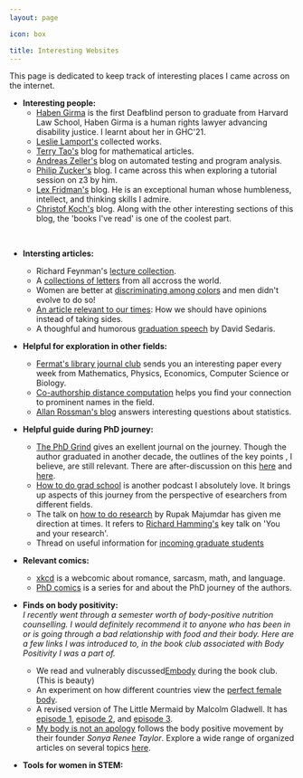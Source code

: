 ```yaml
---
layout: page

icon: box

title: Interesting Websites
---
```


This page is dedicated to keep track of interesting places I came across on the internet.

* **Interesting people:**
  - [Haben Girma](https://habengirma.com/writing/) is the first Deafblind person to graduate from Harvard Law School, Haben Girma is a human rights lawyer advancing disability justice. I learnt about her in GHC'21.
  - [Leslie Lamport's](http://lamport.azurewebsites.net/pubs/pubs.html) collected works.
  - [Terry Tao's](https://terrytao.wordpress.com/) blog for mathematical articles.
  - [Andreas Zeller's](https://andreas-zeller.info/) blog on automated testing and program analysis.
  - [Philip Zucker's](https://www.philipzucker.com/) blog. I came across this when exploring a tutorial session on z3 by him.
  - [Lex Fridman's](https://lexfridman.com/) blog. He is an exceptional human whose humbleness, intellect, and thinking skills I admire. 
  - [Christof Koch's](https://christofkoch.com/) blog. Along with the other interesting sections of this blog, the 'books I've read' is one of the coolest part.
<br>

* **Intersting articles:**
  - Richard Feynman's [lecture collection](https://www.feynmanlectures.caltech.edu/).
  - A [collections of letters](https://news.lettersofnote.com/) from all accross the world.
  - Women are better at [discriminating among colors](https://www.nationalgeographic.com/culture/article/120907-men-women-see-differently-science-health-vision-sex) and men didn't evolve to do so!
  - [An article relevant to our times](https://www.persuasion.community/p/take-a-position-not-a-side?r=rvt08&utm_campaign=post&utm_medium=web): How we should have <it>opinions</it> instead of <it>taking sides</it>.
  - A thoughful and humorous [graduation speech](https://www.persuasion.community/p/take-a-position-not-a-side?r=rvt08&utm_campaign=post&utm_medium=web) by David Sedaris. 


* **Helpful for exploration in other fields:**
  - [Fermat's library journal club](https://fermatslibrary.com/) sends you an interesting paper every week from Mathematics, Physics, Economics, Computer Science or Biology.
  - [Co-authorship distance computation](https://www.csauthors.net/distance/carson-kai-sang-leung/edsger-w-dijkstra) helps you find your connection to prominent names in the field.
  - [Allan Rossman's blog](https://askgoodquestions.blog/) answers interesting questions about statistics.


* **Helpful guide during PhD journey:**
  - [The PhD Grind](https://www.scholat.com/teamwork/teamworkdownloadscholar.html?id=4924&teamId=1158) gives an exellent journal on the journey. Though the author graduated in another decade, the outlines of the key points , I believe, are still relevant. There are after-discussion on this [here](https://blog.regehr.org/archives/743) and [here](https://cacm.acm.org/blogs/blog-cacm/154473-the-phd-grind-main-grinds-and-side-grinds/fulltext). 
  - [How to do grad school](https://open.spotify.com/show/5v81sUzjnRKl5s13sqG1fm?si=1f3ce770c6a04542) is another podcast I absolutely love. It brings up aspects of this journey from the perspective of esearchers from different fields.
  - The talk on [how to do research](https://youtu.be/ZkDC4aizsqQ?list=PLMPy362FkW9pZsgycOxbKKbs-YfcyzbrY&t=4363) by Rupak Majumdar has given me direction at times. It refers to [Richard Hamming's](https://www.cs.virginia.edu/~robins/YouAndYourResearch.html) key talk on 'You and your research'.
  - Thread on useful information for [incoming graduate students](https://typefully.com/u/neeldhara/t/ZgqBZsTFu31x)


* **Relevant comics:**
  - [xkcd](https://xkcd.com/) is a webcomic about romance, sarcasm, math, and language.
  - [PhD comics](https://phdcomics.com/) is a series for and about the PhD journey of the authors.


* **Finds on body positivity:**
  <br>*I recently went through a semester worth of body-positive nutrition counselling. I would definitely recommend it to anyone who has been in or is going through a bad relationship with food and their body. Here are a few links I was introduced to, in the book club associated with Body Positivity I was a part of.*
  - We read and vulnerably discussed[Embody](https://thebodypositive.org/embody/) during the book club. (This is beauty)
  - An experiment on how different countries view the [perfect female body](https://www.mic.com/articles/123930/this-woman-was-photoshopped-to-show-18-countries-very-different-beauty-standards).
  - A revised version of The Little Mermaid by Malcolm Gladwell. It has [episode 1](https://www.pushkin.fm/episode/little-mermaid-part-1-the-golden-contract/), [episode 2](https://www.pushkin.fm/episode/little-mermaid-part-2-the-fairytale-twist/), and [episode 3](https://www.pushkin.fm/episode/little-mermaid-part-3-honestly-ever-after/).
  - [My body is not an apology](https://thebodyisnotanapology.com/) follows the body positive movement by their founder *Sonya Renee Taylor*. Explore a wide range of organized articles on several topics [here](https://thebodypositive.org/thisisbeauty/about/).


* **Tools for women in STEM:**


